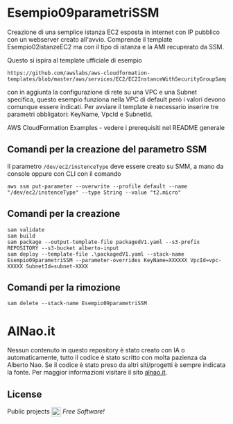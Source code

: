 # Esempio09parametriSSM
Creazione di una semplice istanza EC2 esposta in internet con IP pubblico con un webserver creato all'avvio.
Comprende il template Esempio02istanzeEC2 ma con il tipo di istanza e la AMI recuperato da SSM.


Questo si ispira al template ufficiale di esempio
```
https://github.com/awslabs/aws-cloudformation-templates/blob/master/aws/services/EC2/EC2InstanceWithSecurityGroupSample.yaml
```
con in aggiunta la configurazione di rete su una VPC e una Subnet specifica, questo esempio funziona nella VPC di default però i valori devono comunque essere indicati.  Per avviare il template è necessario inserire tre parametri obbligatori: KeyName, VpcId e SubnetId.


AWS CloudFormation Examples - vedere i prerequisiti nel README generale


## Comandi per la creazione del parametro SSM
Il parametro ```/dev/ec2/instenceType``` deve essere creato su SMM, a mano da console oppure con CLI con il comando
```
aws ssm put-parameter --overwrite --profile default --name "/dev/ec2/instenceType" --type String --value "t2.micro"
```


## Comandi per la creazione
```
sam validate
sam build
sam package --output-template-file packagedV1.yaml --s3-prefix REPOSITORY --s3-bucket alberto-input
sam deploy --template-file .\packagedV1.yaml --stack-name Esempio09parametriSSM --parameter-overrides KeyName=XXXXXX VpcId=vpc-XXXXX SubnetId=subnet-XXXX
```


## Comandi per la rimozione
```
sam delete --stack-name Esempio09parametriSSM
```

# AlNao.it
Nessun contenuto in questo repository è stato creato con IA o automaticamente, tutto il codice è stato scritto con molta pazienza da Alberto Nao. Se il codice è stato preso da altri siti/progetti è sempre indicata la fonte. Per maggior informazioni visitare il sito [alnao.it](https://www.alnao.it/).

## License
Public projects 
<a href="https://it.wikipedia.org/wiki/GNU_General_Public_License"  valign="middle"><img src="https://img.shields.io/badge/License-GNU-blue" style="height:22px;"  valign="middle"></a> 
*Free Software!*

